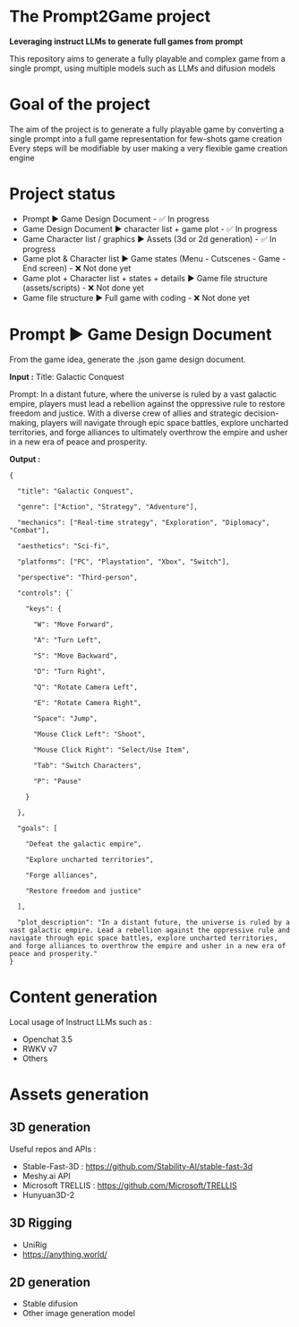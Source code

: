 # The Prompt2Game project
**Leveraging instruct LLMs to generate full games from prompt**

This repository aims to generate a fully playable and complex game from a single prompt, using multiple models such as LLMs and difusion models

# Goal of the project
The aim of the project is to generate a fully playable game by converting a single prompt into a full game representation for few-shots game creation
Every steps will be modifiable by user making a very flexible game creation engine

# Project status
- Prompt ▶ Game Design Document - ✅ In progress
- Game Design Document ▶ character list + game plot - ✅ In progress
- Game Character list / graphics ▶ Assets (3d or 2d generation) - ✅ In progress
- Game plot & Character list ▶ Game states (Menu - Cutscenes - Game - End screen) - ❌ Not done yet
- Game plot + Character list + states + details ▶ Game file structure (assets/scripts) - ❌ Not done yet
- Game file structure ▶ Full game with coding - ❌ Not done yet

# Prompt ▶ Game Design Document
From the game idea, generate the .json game design document.

**Input :** 
Title: Galactic Conquest

Prompt: In a distant future, where the universe is ruled by a vast galactic empire, players must lead a rebellion against the oppressive rule to restore freedom and justice. With a diverse crew of allies and strategic decision-making, players will navigate through epic space battles, explore uncharted territories, and forge alliances to ultimately overthrow the empire and usher in a new era of peace and prosperity.

**Output :**
```
{

  "title": "Galactic Conquest",
  
  "genre": ["Action", "Strategy", "Adventure"], 
  
  "mechanics": ["Real-time strategy", "Exploration", "Diplomacy", "Combat"], 
  
  "aesthetics": "Sci-fi", 
  
  "platforms": ["PC", "Playstation", "Xbox", "Switch"], 
  
  "perspective": "Third-person", 
  
  "controls": {` 
  
    "keys": { 
    
      "W": "Move Forward", 
      
      "A": "Turn Left", 
      
      "S": "Move Backward", 
      
      "D": "Turn Right", 
      
      "Q": "Rotate Camera Left", 
      
      "E": "Rotate Camera Right", 

      "Space": "Jump", 
      
      "Mouse Click Left": "Shoot", 
      
      "Mouse Click Right": "Select/Use Item", 
      
      "Tab": "Switch Characters", 
      
      "P": "Pause" 
      
    } 
    
  }, 
  
  "goals": [ 
  
    "Defeat the galactic empire", 
    
    "Explore uncharted territories", 
    
    "Forge alliances", 
    
    "Restore freedom and justice" 
    
  ], 
  
  "plot_description": "In a distant future, the universe is ruled by a vast galactic empire. Lead a rebellion against the oppressive rule and navigate through epic space battles, explore uncharted territories, and forge alliances to overthrow the empire and usher in a new era of peace and prosperity."
}
```
# Content generation
Local usage of Instruct LLMs such as :
- Openchat 3.5
- RWKV v7
- Others

# Assets generation
## 3D generation
Useful repos and APIs : 
- Stable-Fast-3D : https://github.com/Stability-AI/stable-fast-3d
- Meshy.ai API
- Microsoft TRELLIS : https://github.com/Microsoft/TRELLIS
- Hunyuan3D-2
  
## 3D Rigging
- UniRig
- https://anything.world/
  
## 2D generation
- Stable difusion
- Other image generation model
